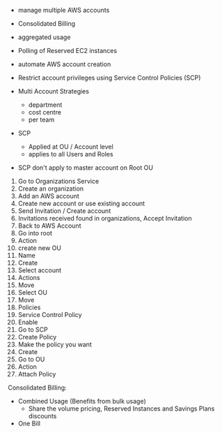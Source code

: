 - manage multiple AWS accounts
- Consolidated Billing
- aggregated usage
- Polling of Reserved EC2 instances
- automate AWS account creation
- Restrict account privileges using Service Control Policies (SCP)

- Multi Account Strategies
  - department
  - cost centre
  - per team


- SCP
  - Applied at OU / Account level
  - applies to all Users and Roles

- SCP don't apply to master account on Root OU



1. Go to Organizations Service
2. Create an organization
3. Add an AWS account
4. Create new account or use existing account
5. Send Invitation / Create account
6. Invitations received found in organizations, Accept Invitation
7. Back to AWS Account
8. Go into root
9. Action 
10. create new OU
11. Name
12. Create
13. Select account
14. Actions
15. Move
16. Select OU
17. Move
18. Policies
19. Service Control Policy 
20. Enable
21. Go to SCP
22. Create Policy
23. Make the policy you want
24. Create
25. Go to OU
26. Action
27. Attach Policy


Consolidated Billing:
- Combined Usage (Benefits from bulk usage)
  - Share the volume pricing, Reserved Instances and Savings Plans discounts
- One Bill
